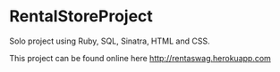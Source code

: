 # RentalStoreProject
Solo project using Ruby, SQL, Sinatra, HTML and CSS.

This project can be found online here http://rentaswag.herokuapp.com
